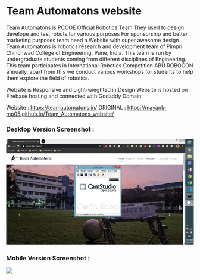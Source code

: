 # Team Automatons website

Team Automatons is PCCOE Official Robotics Team They used to design develope and test robots for various purposes For sponsorship and better marketing purposes team need a Website with super awesome design Team Automatons is robotics research and development team of Pimpri Chinchwad College of Engineering, Pune, India. This team is run by undergraduate students coming from different disciplines of Engineering. This team participates in International Robotics Competition ABU ROBOCON annually, apart from this we conduct various workshops for students to help them explore the field of robotics.

Website is Responsive and Light-wieghted in Design
Website is hosted on Firebase hosting and connected with Godaddy Domain

Website : https://teamautomatons.in/
ORIGINAL : https://mayank-mp05.github.io/Team_Automatons_website/

### Desktop Version Screenshot :

![](https://raw.githubusercontent.com/Mayank-MP05/Team_Automatons_website/master/screenshots/Desktop-Version-Website.gif)

### Mobile Version Screenshot :

![](https://raw.githubusercontent.com/Mayank-MP05/Team_Automatons_website/master/screenshots/Mobile-Version-Website.gif)
